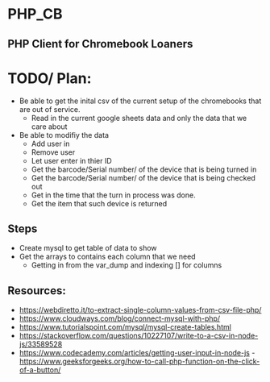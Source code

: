 # PHP_CB

## PHP Client for Chromebook Loaners

# TODO/ Plan:
- Be able to get the inital csv of the current setup of the chromebooks that are out of service.
  - Read in the current google sheets data and only the data that we care about
- Be able to modifiy the data
  - Add user in
  - Remove user
  - Let user enter in thier ID
  - Get the barcode/Serial number/ of the device that is being turned in
  - Get the barcode/Serial number/ of the device that is being checked out
  - Get in the time that the turn in process was done.
  - Get the item that such device is returned 

## Steps
- Create mysql to get table of data to show
- Get the arrays to contains each column that we need 
  - Getting in from the var_dump and indexing [] for columns

## Resources:
- https://webdiretto.it/to-extract-single-column-values-from-csv-file-php/
- https://www.cloudways.com/blog/connect-mysql-with-php/
- https://www.tutorialspoint.com/mysql/mysql-create-tables.html
- https://stackoverflow.com/questions/10227107/write-to-a-csv-in-node-js/33589528
- https://www.codecademy.com/articles/getting-user-input-in-node-js
-https://www.geeksforgeeks.org/how-to-call-php-function-on-the-click-of-a-button/
